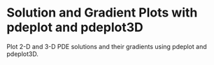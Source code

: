# **Solution and Gradient Plots with pdeplot and pdeplot3D**

Plot 2-D and 3-D PDE solutions and their gradients using pdeplot and pdeplot3D.
